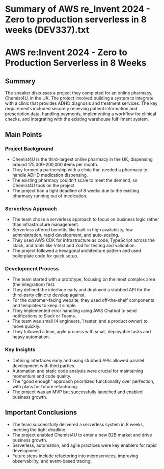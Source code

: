 # Summary of AWS re_Invent 2024 - Zero to production serverless in 8 weeks (DEV337).txt

# AWS re:Invent 2024 - Zero to Production Serverless in 8 Weeks

## Summary

The speaker discusses a project they completed for an online pharmacy, Chemist4U, in the UK. The project involved building a system to integrate with a clinic that provides ADHD diagnosis and treatment services. The key requirements included securely receiving patient information and prescription data, handling payments, implementing a workflow for clinical checks, and integrating with the existing warehouse fulfillment system.

## Main Points

### Project Background
- Chemist4U is the third-largest online pharmacy in the UK, dispensing around 175,000-200,000 items per month.
- They formed a partnership with a clinic that needed a pharmacy to handle ADHD medication dispensing.
- The existing pharmacy couldn't scale to meet the demand, so Chemist4U took on the project.
- The project had a tight deadline of 8 weeks due to the existing pharmacy running out of medication.

### Serverless Approach
- The team chose a serverless approach to focus on business logic rather than infrastructure management.
- Serverless offered benefits like built-in high availability, low administration, rapid development, and auto-scaling.
- They used AWS CDK for infrastructure as code, TypeScript across the stack, and tools like Vitest and Zod for testing and validation.
- The project followed a hexagonal architecture pattern and used boilerplate code for quick setup.

### Development Process
- The team started with a prototype, focusing on the most complex area (the integration) first.
- They defined the interface early and deployed a stubbed API for the third-party clinic to develop against.
- For the customer-facing website, they used off-the-shelf components and templates to keep it simple.
- They implemented error handling using AWS Chatbot to send notifications to Slack or Teams.
- The team was small (4 engineers, 1 tester, and a product owner) to move quickly.
- They followed a lean, agile process with small, deployable tasks and heavy automation.

### Key Insights
- Defining interfaces early and using stubbed APIs allowed parallel development with third parties.
- Automation and static code analysis were crucial for maintaining momentum and code quality.
- The "good enough" approach prioritized functionality over perfection, with plans for future refactoring.
- The project was an MVP but successfully launched and enabled business growth.

## Important Conclusions
- The team successfully delivered a serverless system in 8 weeks, meeting the tight deadline.
- The project enabled Chemist4U to enter a new B2B market and drive business growth.
- Serverless, automation, and agile practices were key enablers for rapid development.
- Future steps include refactoring into microservices, improving observability, and event-based tracing.